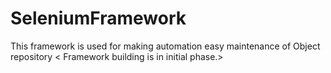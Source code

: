 # SeleniumFramework

This framework is used for making automation easy maintenance of Object repository
< Framework building is in initial phase.>
